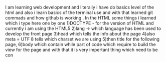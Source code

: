 I am learning web development and literally i have do basics level of the html and also i learn basics of the terminal use and with that learned git commads and how github is working .
In the HTML some things i learned which i  type here one by one
1)DOCTYPE - for the version of HTML and currently i am using the HTML5
2)lang -> which language has been used to develop the front page 
3)head which tells the info about the page 
4)also meta = UTF 8 tells which charset we are using 
5)then title for the following page,
6)body which contain while part of code which require to build the view for the page and with that it is very impertant thing which need to be con
